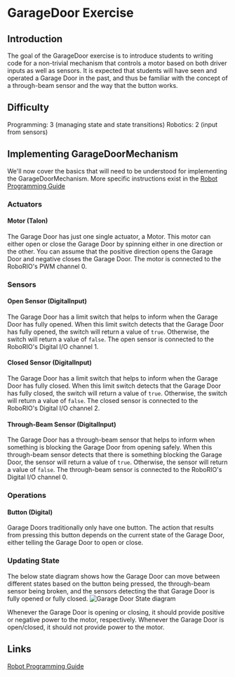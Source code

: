 # GarageDoor Exercise

## Introduction
The goal of the GarageDoor exercise is to introduce students to writing code for a non-trivial mechanism that controls a motor based on both driver inputs as well as sensors.  It is expected that students will have seen and operated a Garage Door in the past, and thus be familiar with the concept of a through-beam sensor and the way that the button works.

## Difficulty
Programming: 3 (managing state and state transitions)
Robotics: 2 (input from sensors)

## Implementing GarageDoorMechanism
We'll now cover the basics that will need to be understood for implementing the GarageDoorMechanism.  More specific instructions exist in the [Robot Programming Guide](#/Robot%20Programming%20Guide.md)

### Actuators
#### Motor (Talon)
The Garage Door has just one single actuator, a Motor.  This motor can either open or close the Garage Door by spinning either in one direction or the other.  You can assume that the positive direction opens the Garage Door and negative closes the Garage Door.  The motor is connected to the RoboRIO's PWM channel 0.

### Sensors
#### Open Sensor (DigitalInput)
The Garage Door has a limit switch that helps to inform when the Garage Door has fully opened.  When this limit switch detects that the Garage Door has fully opened, the switch will return a value of ```true```.  Otherwise, the switch will return a value of ```false```.  The open sensor is connected to the RoboRIO's Digital I/O channel 1.

#### Closed Sensor (DigitalInput)
The Garage Door has a limit switch that helps to inform when the Garage Door has fully closed.  When this limit switch detects that the Garage Door has fully closed, the switch will return a value of ```true```.  Otherwise, the switch will return a value of ```false```.  The closed sensor is connected to the RoboRIO's Digital I/O channel 2.

#### Through-Beam Sensor (DigitalInput)
The Garage Door has a through-beam sensor that helps to inform when something is blocking the Garage Door from opening safely.  When this through-beam sensor detects that there is something blocking the Garage Door, the sensor will return a value of ```true```.  Otherwise, the sensor will return a value of ```false```.  The through-beam sensor is connected to the RoboRIO's Digital I/O channel 0.

### Operations
#### Button (Digital)
Garage Doors traditionally only have one button.  The action that results from pressing this button depends on the current state of the Garage Door, either telling the Garage Door to open or close.

### Updating State
The below state diagram shows how the Garage Door can move between different states based on the button being pressed, the through-beam sensor being broken, and the sensors detecting the that Garage Door is fully opened or fully closed.
![Garage Door State diagram](/GarageDoorStateDiagram.png)

Whenever the Garage Door is opening or closing, it should provide positive or negative power to the motor, respectively.  Whenever the Garage Door is open/closed, it should not provide power to the motor.

## Links
[Robot Programming Guide](/Robot%20Programming%20Guide.md)
